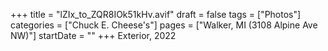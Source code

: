 +++
title = "lZIx_to_ZQR8IOk51kHv.avif"
draft = false
tags = ["Photos"]
categories = ["Chuck E. Cheese's"]
pages = ["Walker, MI (3108 Alpine Ave NW)"]
startDate = ""
+++
Exterior, 2022
